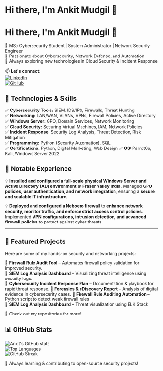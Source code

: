 # Hi there, I'm Ankit Mudgil 👋  
# Hi there, I'm Ankit Mudgil 👋  
🔹 MSc Cybersecurity Student | System Administrator | Network Security Engineer  
🔹 Passionate about Cybersecurity, Network Defense, and Automation  
🔹 Always exploring new technologies in Cloud Security & Incident Response  

📫 **Let's connect:**  
[![LinkedIn](https://img.shields.io/badge/LinkedIn-blue?style=for-the-badge&logo=linkedin)](https://www.linkedin.com/in/mudgil-ankit/)  
[![GitHub](https://img.shields.io/badge/GitHub-black?style=for-the-badge&logo=github)](https://github.com/Mudgil-A)  

## 🔧 Technologies & Skills
✅ **Cybersecurity Tools:** SIEM, IDS/IPS, Firewalls, Threat Hunting  
✅ **Networking:** LAN/WAN, VLANs, VPNs, Firewall Policies, Active Directory  
✅ **Windows Server:** GPO, Domain Services, Network Monitoring  
✅ **Cloud Security:** Securing Virtual Machines, IAM, Network Policies  
✅ **Incident Response:** Security Log Analysis, Threat Detection, Risk Mitigation  
✅ **Programming:** Python (Security Automation), SQL  
✅ **Certifications:** Python, Digital Marketing, Web Design
✅ **OS:** ParrotOs, Kali, Windows Server 2022  

## 📌 Notable Experience  
💡 **Installed and configured a full-scale physical Windows Server and Active Directory (AD) environment** at **Fraser Valley India**. Managed **GPO policies, user authentication, and network integration**, ensuring a **secure and scalable IT infrastructure**.  

💡 **Deployed and configured a Neboero firewall** to **enhance network security, monitor traffic, and enforce strict access control policies**. Implemented **VPN configurations, intrusion detection, and advanced firewall policies** to protect against cyber threats.  

---

## 📌 Featured Projects  
Here are some of my hands-on security and networking projects:  

🔹 **Firewall Rule Audit Tool** – Automates firewall policy validation for improved security.  
🔹 **SIEM Log Analysis Dashboard** – Visualizing threat intelligence using security logs.  
🔹 **Cybersecurity Incident Response Plan** – Documentation & playbook for rapid threat response.
🔹 **Forensics & eDiscovery Report** – Analysis of digital evidence in cybersecurity cases.
🔹 **Firewall Rule Auditing Automation** – Python script to detect weak firewall rules  
🔹 **SIEM Log Analysis Dashboard** – Threat visualization using ELK Stack  

📍 Check out my repositories for more!  


## 📊 GitHub Stats  
![Ankit's GitHub stats](https://github-readme-stats.vercel.app/api?username=Mudgil-A&show_icons=true&theme=dark)  
![Top Languages](https://github-readme-stats.vercel.app/api/top-langs/?username=Mudgil-A&layout=compact&theme=dark)  
![GitHub Streak](https://github-readme-streak-stats.herokuapp.com/?user=Mudgil-A&theme=dark)  

🚀 Always learning & contributing to open-source security projects!  
